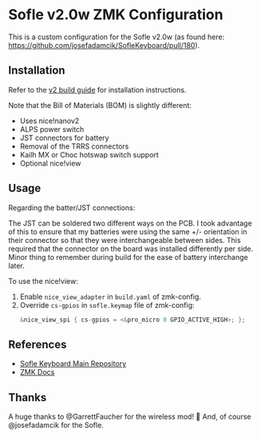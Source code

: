 # Sofle v2.0w ZMK Configuration

This is a custom configuration for the Sofle v2.0w (as found here: https://github.com/josefadamcik/SofleKeyboard/pull/180).

## Installation

Refer to the [v2 build guide](https://josefadamcik.github.io/SofleKeyboard/build_guide.html) for installation instructions.

Note that the Bill of Materials (BOM) is slightly different:
- Uses nice!nanov2
- ALPS power switch
- JST connectors for battery
- Removal of the TRRS connectors
- Kailh MX or Choc hotswap switch support
- Optional nice!view

## Usage

Regarding the batter/JST connections:

The JST can be soldered two different ways on the PCB. I took advantage of this to ensure that my batteries were using the
same +/- orientation in their connector so that they were interchangeable between sides. This required that the connector on
the board was installed differently per side. Minor thing to remember during build for the ease of battery interchange later.

To use the nice!view:
1. Enable `nice_view_adapter` in `build.yaml` of zmk-config.
2. Override `cs-gpios` in `sofle.keymap` file of zmk-config:
    ```c
    &nice_view_spi { cs-gpios = <&pro_micro 0 GPIO_ACTIVE_HIGH>; };
    ```
## References

- [Sofle Keyboard Main Repository](https://github.com/josefadamcik/SofleKeyboard)
- [ZMK Docs](https://zmk.dev/docs)

## Thanks
A huge thanks to @GarrettFaucher for the wireless mod! 🥇 And, of course @josefadamcik for the Sofle.
